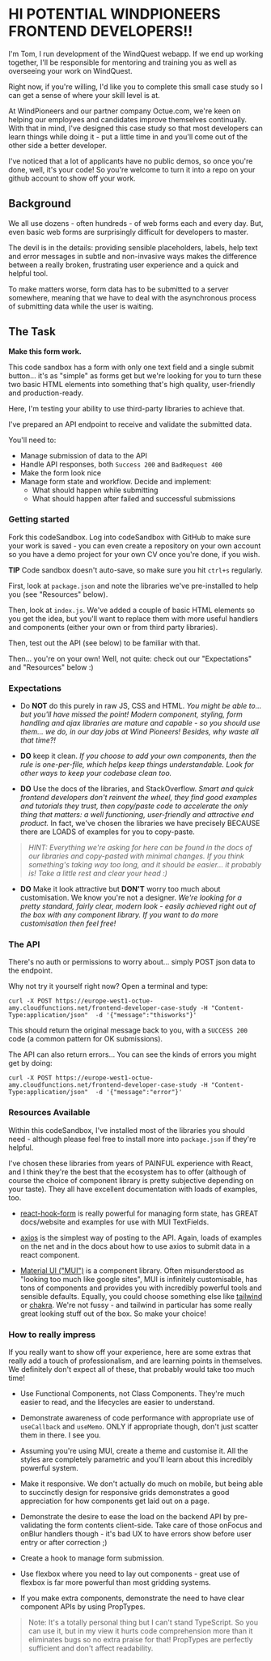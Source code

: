 # HI POTENTIAL WINDPIONEERS FRONTEND DEVELOPERS!!

I'm Tom, I run development of the WindQuest webapp. If we end up working together, I'll be responsible for mentoring and training you as well as overseeing your work on WindQuest.

Right now, if you're willing, I'd like you to complete this small case study so I can get a sense of where your skill level is at.

At WindPioneers and our partner company Octue.com, we're keen on helping our employees and candidates improve themselves continually. With that in mind, I've designed this case study so that most developers
can learn things while doing it - put a little time in and you'll come out of the other side a better developer.

I've noticed that a lot of applicants have no public demos, so once you're done, well, it's your code! So you're welcome to turn it into a repo on your github account to show off your work.

## Background

We all use dozens - often hundreds - of web forms each and every day. But, even basic web forms are surprisingly difficult for developers to master.

The devil is in the details: providing sensible placeholders, labels, help text and error messages in subtle and non-invasive ways makes the difference between a really broken, frustrating user experience and a quick and helpful tool.

To make matters worse, form data has to be submitted to a server somewhere, meaning that we have to deal with the asynchronous process of submitting data while the user is waiting.

## The Task

**Make this form work.**

This code sandbox has a form with only one text field and a single submit button... it's as "simple" as forms get but we're looking for you to turn these two basic HTML elements into something that's high quality, user-friendly and production-ready.

Here, I'm testing your ability to use third-party libraries to achieve that.

I've prepared an API endpoint to receive and validate the submitted data.

You'll need to:

- Manage submission of data to the API
- Handle API responses, both `Success 200` and `BadRequest 400`
- Make the form look nice
- Manage form state and workflow. Decide and implement:
  - What should happen while submitting
  - What should happen after failed and successful submissions

### Getting started

Fork this codeSandbox. Log into codeSandbox with GitHub to make sure your work is saved - you can even create a repository on your own account so you have a demo project for your own CV once you're done, if you wish.

**TIP** Code sandbox doesn't auto-save, so make sure you hit `ctrl+s` regularly.

First, look at `package.json` and note the libraries we've pre-installed to help you (see "Resources" below).

Then, look at `index.js`. We've added a couple of basic HTML elements so you get the idea, but you'll want to replace them with more useful handlers and components (either your own or from third party libraries).

Then, test out the API (see below) to be familiar with that.

Then... you're on your own! Well, not quite: check out our "Expectations" and "Resources" below :)

### Expectations

- Do **NOT** do this purely in raw JS, CSS and HTML. _You might be able to... but you'll have missed the point! Modern component, styling, form handling and ajax libraries are mature and capable - so you should use them... we do, in our day jobs at Wind Pioneers! Besides, why waste all that time?!_

- **DO** keep it clean. _If you choose to add your own components, then the rule is one-per-file, which helps keep things understandable. Look for other ways to keep your codebase clean too._

- **DO** Use the docs of the libraries, and StackOverflow. _Smart and quick frontend developers don't reinvent the wheel, they find good examples and tutorials they trust, then copy/paste code to accelerate the only thing that matters: a well functioning, user-friendly and attractive end product._ In fact, we've chosen the libraries we have precisely BECAUSE there are LOADS of examples for you to copy-paste.

> _HINT: Everything we're asking for here can be found in the docs of our libraries and copy-pasted with minimal changes. If you think something's taking way too long, and it should be easier... it probably is! Take a little rest and clear your head :)_

- **DO** Make it look attractive but **DON'T** worry too much about customisation. We know you're not a designer. _We're looking for a pretty standard, fairly clear, modern look - easily achieved right out of the box with any component library. If you want to do more customisation then feel free!_

### The API

There's no auth or permissions to worry about... simply POST json data to the endpoint.

Why not try it yourself right now? Open a terminal and type:

```
curl -X POST https://europe-west1-octue-amy.cloudfunctions.net/frontend-developer-case-study -H "Content-Type:application/json"  -d '{"message":"thisworks"}'
```

This should return the original message back to you, with a `SUCCESS 200` code (a common pattern for OK submissions).

The API can also return errors... You can see the kinds of errors you might get by doing:

```
curl -X POST https://europe-west1-octue-amy.cloudfunctions.net/frontend-developer-case-study -H "Content-Type:application/json"  -d '{"message":"error"}'
```

### Resources Available

Within this codeSandbox, I've installed most of the libraries you should need - although please feel free to install more into `package.json` if they're helpful.

I've chosen these libraries from years of PAINFUL experience with React, and I think they're the best that the ecosystem has to offer (although of course the choice of component library is pretty subjective depending on your taste). They all have excellent documentation with loads of examples, too.

- [react-hook-form](https://react-hook-form.com/get-started/https://react-hook-form.com/get-started/) is really powerful for managing form state, has GREAT docs/website and examples for use with MUI TextFields.

- [axios](https://axios-http.com/) is the simplest way of posting to the API. Again, loads of examples on the net and in the docs about how to use axios to submit data in a react component.

- [Material UI ("MUI")](https://mui.com/) is a component library. Often misunderstood as "looking too much like google sites", MUI is infinitely customisable, has tons of components and provides you with incredibly powerful tools and sensible defaults. Equally, you could choose something else like [tailwind](https://tailwindui.com/) or [chakra](https://chakra-ui.com/). We're not fussy - and tailwind in particular has some really great looking stuff out of the box. So make your choice!

### How to really impress

If you really want to show off your experience, here are some extras that really add a touch of professionalism, and are learning points in themselves. We definitely don't expect all of these, that probably would take too much time!

- Use Functional Components, not Class Components. They're much easier to read, and the lifecycles are easier to understand.

- Demonstrate awareness of code performance with appropriate use of `useCallback` and `useMemo`. ONLY if appropriate though, don't just scatter them in there. I see you.

- Assuming you're using MUI, create a theme and customise it. All the styles are completely parametric and you'll learn about this incredibly powerful system.

- Make it responsive. We don't actually do much on mobile, but being able to succinctly design for responsive grids demonstrates a good appreciation for how components get laid out on a page.

- Demonstrate the desire to ease the load on the backend API by pre-validating the form contents client-side. Take care of those onFocus and onBlur handlers though - it's bad UX to have errors show before user entry or after correction ;)

- Create a hook to manage form submission.

- Use flexbox where you need to lay out components - great use of flexbox is far more powerful than most gridding systems.

- If you make extra components, demonstrate the need to have clear component APIs by using PropTypes.

> Note: It's a totally personal thing but I can't stand TypeScript. So you can use it, but in my view it hurts code comprehension more than it eliminates bugs so no extra praise for that! PropTypes are perfectly sufficient and don't affect readability.
